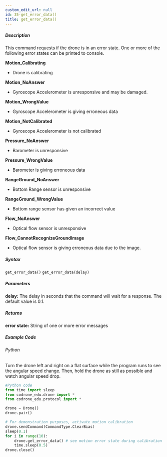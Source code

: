 ```yaml
---
custom_edit_url: null
id: 35-get_error_data()
title: get_error_data()
---
```


##### Description

This command requests if the drone is in an error state. One or more of the following error states can be printed to console.

**Motion_Calibrating**
* Drone is calibrating

**Motion_NoAnswer**
* Gyroscope Accelerometer is unresponsive and may be damaged.

**Motion_WrongValue**
* Gyroscope Accelerometer is giving erroneous data

**Motion_NotCalibrated**
* Gyroscope Accelerometer is not calibrated

**Pressure_NoAnswer**
* Barometer is unresponsive

**Pressure_WrongValue**
* Barometer is giving erroneous data

**RangeGround_NoAnswer**
* Bottom Range sensor is unresponsive

**RangeGround_WrongValue**
* Bottom range sensor has given an incorrect value

**Flow_NoAnswer**
* Optical flow sensor is unresponsive 

**Flow_CannotRecognizeGroundImage**
* Optical flow sensor is giving erroneous data due to the image.

##### Syntax
```get_error_data()```
```get_error_data(delay)```

##### Parameters

**delay:** The delay in seconds that the command will wait for a response. The default value is 0.1.

##### Returns

**error state:** String of one or more error messages

##### Example Code
###### Python
Turn the drone left and right on a flat surface while the program runs to see the angular speed change. Then, hold the drone as still as possible and watch angular speed drop.

```python
#Python code
from time import sleep
from codrone_edu.drone import *
from codrone_edu.protocol import *

drone = Drone()
drone.pair()

# For demonstration purposes, activate motion calibration
drone.sendCommand(CommandType.ClearBias)
sleep(0.1)
for i in range(10):
    drone.get_error_data() # see motion error state during calibration
    time.sleep(0.5)
drone.close()


```